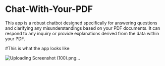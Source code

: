 # Chat-With-Your-PDF
This app is a robust chatbot designed specifically for answering questions and clarifying any misunderstandings based on your PDF documents. It can respond to any inquiry or provide explanations derived from the data within your PDF.

#This is what the app looks like

![Uploading Screenshot (100).png…]()
